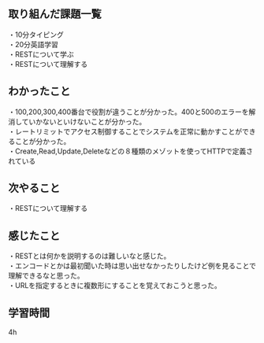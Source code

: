 ## 取り組んだ課題一覧
・10分タイピング
<br>・20分英語学習
<br>・RESTについて学ぶ
<br>・RESTについて理解する
## わかったこと
・100,200,300,400番台で役割が違うことが分かった。400と500のエラーを解消していかないといけないことが分かった。
<br>・レートリミットでアクセス制御することでシステムを正常に動かすことができることが分かった。
<br>・Create,Read,Update,Deleteなどの８種類のメゾットを使ってHTTPで定義されている
## 次やること
・RESTについて理解する

## 感じたこと
・RESTとは何かを説明するのは難しいなと感じた。
<br>・エンコードとかは最初聞いた時は思い出せなかったりしたけど例を見ることで理解できるなと思った。
<br>・URLを指定するときに複数形にすることを覚えておこうと思った。
## 学習時間
4h
